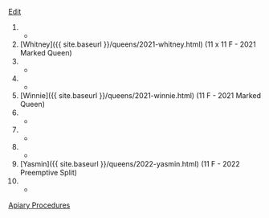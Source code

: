 [Edit](https://github.com/joejcollins/rhapsody-angel/edit/master/_includes/apiary.md)

1. -
1. [Whitney]({{ site.baseurl }}/queens/2021-whitney.html) (11 x 11 F - 2021 Marked Queen)
1. -
1. -
1. [Winnie]({{ site.baseurl }}/queens/2021-winnie.html) (11 F - 2021 Marked Queen)
1. -
1. -
1. -
1. [Yasmin]({{ site.baseurl }}/queens/2022-yasmin.html) (11 F - 2022 Preemptive Split)
1. -

[Apiary Procedures](https://github.com/joejcollins/rhapsody-angel/raw/master/book/00Book.pdf)
